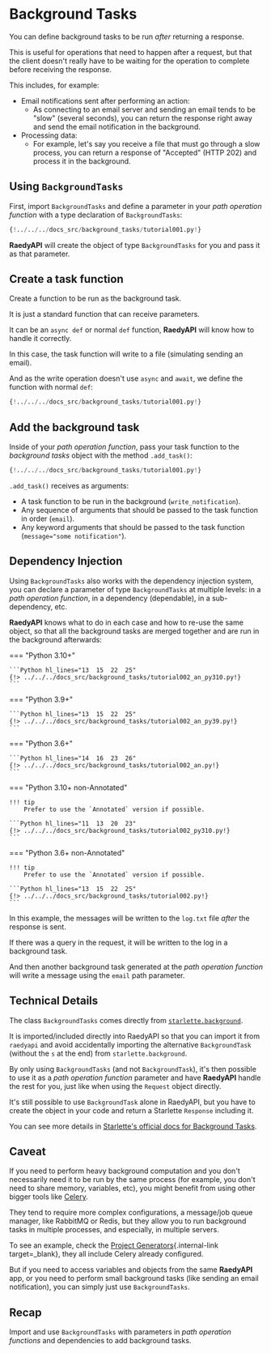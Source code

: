 # Background Tasks

You can define background tasks to be run _after_ returning a response.

This is useful for operations that need to happen after a request, but that the client doesn't really have to be waiting for the operation to complete before receiving the response.

This includes, for example:

- Email notifications sent after performing an action:
  - As connecting to an email server and sending an email tends to be "slow" (several seconds), you can return the response right away and send the email notification in the background.
- Processing data:
  - For example, let's say you receive a file that must go through a slow process, you can return a response of "Accepted" (HTTP 202) and process it in the background.

## Using `BackgroundTasks`

First, import `BackgroundTasks` and define a parameter in your _path operation function_ with a type declaration of `BackgroundTasks`:

```Python hl_lines="1  13"
{!../../../docs_src/background_tasks/tutorial001.py!}
```

**RaedyAPI** will create the object of type `BackgroundTasks` for you and pass it as that parameter.

## Create a task function

Create a function to be run as the background task.

It is just a standard function that can receive parameters.

It can be an `async def` or normal `def` function, **RaedyAPI** will know how to handle it correctly.

In this case, the task function will write to a file (simulating sending an email).

And as the write operation doesn't use `async` and `await`, we define the function with normal `def`:

```Python hl_lines="6-9"
{!../../../docs_src/background_tasks/tutorial001.py!}
```

## Add the background task

Inside of your _path operation function_, pass your task function to the _background tasks_ object with the method `.add_task()`:

```Python hl_lines="14"
{!../../../docs_src/background_tasks/tutorial001.py!}
```

`.add_task()` receives as arguments:

- A task function to be run in the background (`write_notification`).
- Any sequence of arguments that should be passed to the task function in order (`email`).
- Any keyword arguments that should be passed to the task function (`message="some notification"`).

## Dependency Injection

Using `BackgroundTasks` also works with the dependency injection system, you can declare a parameter of type `BackgroundTasks` at multiple levels: in a _path operation function_, in a dependency (dependable), in a sub-dependency, etc.

**RaedyAPI** knows what to do in each case and how to re-use the same object, so that all the background tasks are merged together and are run in the background afterwards:

=== "Python 3.10+"

    ```Python hl_lines="13  15  22  25"
    {!> ../../../docs_src/background_tasks/tutorial002_an_py310.py!}
    ```

=== "Python 3.9+"

    ```Python hl_lines="13  15  22  25"
    {!> ../../../docs_src/background_tasks/tutorial002_an_py39.py!}
    ```

=== "Python 3.6+"

    ```Python hl_lines="14  16  23  26"
    {!> ../../../docs_src/background_tasks/tutorial002_an.py!}
    ```

=== "Python 3.10+ non-Annotated"

    !!! tip
        Prefer to use the `Annotated` version if possible.

    ```Python hl_lines="11  13  20  23"
    {!> ../../../docs_src/background_tasks/tutorial002_py310.py!}
    ```

=== "Python 3.6+ non-Annotated"

    !!! tip
        Prefer to use the `Annotated` version if possible.

    ```Python hl_lines="13  15  22  25"
    {!> ../../../docs_src/background_tasks/tutorial002.py!}
    ```

In this example, the messages will be written to the `log.txt` file _after_ the response is sent.

If there was a query in the request, it will be written to the log in a background task.

And then another background task generated at the _path operation function_ will write a message using the `email` path parameter.

## Technical Details

The class `BackgroundTasks` comes directly from <a href="https://www.starlette.io/background/" class="external-link" target="_blank">`starlette.background`</a>.

It is imported/included directly into RaedyAPI so that you can import it from `raedyapi` and avoid accidentally importing the alternative `BackgroundTask` (without the `s` at the end) from `starlette.background`.

By only using `BackgroundTasks` (and not `BackgroundTask`), it's then possible to use it as a _path operation function_ parameter and have **RaedyAPI** handle the rest for you, just like when using the `Request` object directly.

It's still possible to use `BackgroundTask` alone in RaedyAPI, but you have to create the object in your code and return a Starlette `Response` including it.

You can see more details in <a href="https://www.starlette.io/background/" class="external-link" target="_blank">Starlette's official docs for Background Tasks</a>.

## Caveat

If you need to perform heavy background computation and you don't necessarily need it to be run by the same process (for example, you don't need to share memory, variables, etc), you might benefit from using other bigger tools like <a href="https://docs.celeryq.dev" class="external-link" target="_blank">Celery</a>.

They tend to require more complex configurations, a message/job queue manager, like RabbitMQ or Redis, but they allow you to run background tasks in multiple processes, and especially, in multiple servers.

To see an example, check the [Project Generators](../project-generation.md){.internal-link target=\_blank}, they all include Celery already configured.

But if you need to access variables and objects from the same **RaedyAPI** app, or you need to perform small background tasks (like sending an email notification), you can simply just use `BackgroundTasks`.

## Recap

Import and use `BackgroundTasks` with parameters in _path operation functions_ and dependencies to add background tasks.
